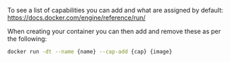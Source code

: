 To see a list of capabilities you can add and what are assigned by default:
https://docs.docker.com/engine/reference/run/

When creating your container you can then add and remove these as per the following:

```sh
docker run -dt --name {name} --cap-add {cap} {image}
```